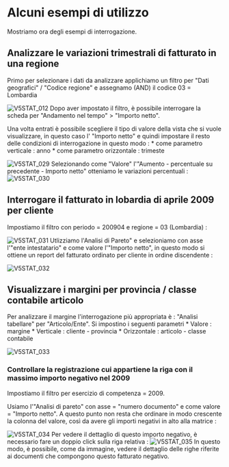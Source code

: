 # Alcuni esempi di utilizzo
Mostriamo ora degli esempi di interrogazione.

## Analizzare le variazioni trimestrali di fatturato in una regione
Primo per selezionare i dati da analizzare applichiamo un filtro per "Dati geografici" / "Codice regione" e assegnamo (AND) il codice 03 = Lombardia

![V5STAT_012](http://doc.smeup.com/immagini/MBDOC_OPE-V5STAT_09/V5STAT_012.png)
Dopo aver impostato il filtro, è possibile interrogare la scheda per "Andamento nel tempo" > "Importo netto".

Una volta entrati è possibile scegliere il tipo di valore della vista che si vuole visualizzare, in questo caso l' "Importo netto" e quindi impostare il resto delle condizioni di interrogazione in questo modo : 
 \* come parametro verticale :  anno
 \* come parametro orizzontale :  trimeste

![V5STAT_029](http://doc.smeup.com/immagini/MBDOC_OPE-V5STAT_09/V5STAT_029.png)
Selezionando come "Valore" l'"Aumento - percentuale su precedente - Importo netto" otteniamo le variazioni percentuali : 
![V5STAT_030](http://doc.smeup.com/immagini/MBDOC_OPE-V5STAT_09/V5STAT_030.png)
## Interrogare il fatturato in lobardia di aprile 2009 per cliente
Impostiamo il filtro con periodo = 200904 e regione = 03 (Lombardia) : 

![V5STAT_031](http://doc.smeup.com/immagini/MBDOC_OPE-V5STAT_09/V5STAT_031.png)
Utlizziamo l'Analisi di Pareto" e selezioniamo con asse l'"ente intestatario" e come valore l'"Importo netto", in questo modo si ottiene un  report del fatturato ordinato per cliente in ordine discendente : 

![V5STAT_032](http://doc.smeup.com/immagini/MBDOC_OPE-V5STAT_09/V5STAT_032.png)
## Visualizzare i margini per provincia / classe contabile articolo
Per analizzare il margine l'interrogazione più appropriata è :  "Analisi tabellare" per "Articolo/Ente".
Si impostino i seguenti parametri
 \* Valore :  margine
 \* Verticale :  cliente - provincia
 \* Orizzontale :  articolo - classe contabile

![V5STAT_033](http://doc.smeup.com/immagini/MBDOC_OPE-V5STAT_09/V5STAT_033.png)
### Controllare la registrazione cui appartiene la riga con il massimo importo negativo nel 2009
Impostiamo il filtro per esercizio di competenza = 2009.

Usiamo l'"Analisi di pareto" con asse = "numero documento" e come valore = "Importo netto". A questo punto non resta che ordinare in modo crescente la colonna del valore, così da avere gli importi negativi in alto alla matrice : 

![V5STAT_034](http://doc.smeup.com/immagini/MBDOC_OPE-V5STAT_09/V5STAT_034.png)
Per vedere il dettaglio di questo importo negativo, è necessario fare un doppio click sulla riga relativa : 
![V5STAT_035](http://doc.smeup.com/immagini/MBDOC_OPE-V5STAT_09/V5STAT_035.png)
In questo modo, è possibile, come da immagine, vedere il dettaglio delle righe riferite ai documenti che compongono questo fatturato negativo.
